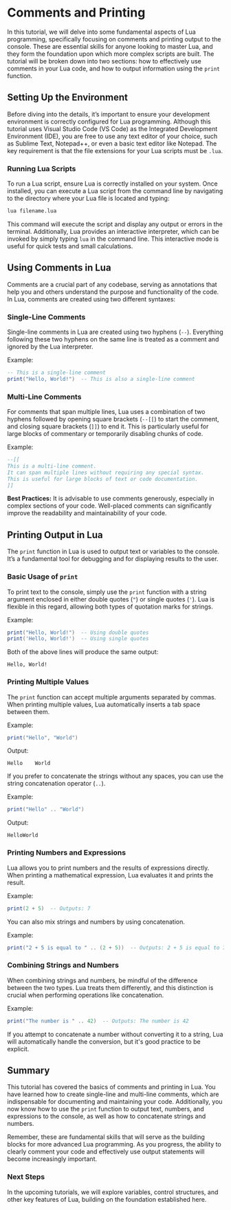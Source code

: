 # Comments and Printing

In this tutorial, we will delve into some fundamental aspects of Lua programming, specifically focusing on comments and printing output to the console. These are essential skills for anyone looking to master Lua, and they form the foundation upon which more complex scripts are built. The tutorial will be broken down into two sections: how to effectively use comments in your Lua code, and how to output information using the `print` function.

## Setting Up the Environment

Before diving into the details, it’s important to ensure your development environment is correctly configured for Lua programming. Although this tutorial uses Visual Studio Code (VS Code) as the Integrated Development Environment (IDE), you are free to use any text editor of your choice, such as Sublime Text, Notepad++, or even a basic text editor like Notepad. The key requirement is that the file extensions for your Lua scripts must be `.lua`.

### Running Lua Scripts

To run a Lua script, ensure Lua is correctly installed on your system. Once installed, you can execute a Lua script from the command line by navigating to the directory where your Lua file is located and typing:

```bash
lua filename.lua
```

This command will execute the script and display any output or errors in the terminal. Additionally, Lua provides an interactive interpreter, which can be invoked by simply typing `lua` in the command line. This interactive mode is useful for quick tests and small calculations.

## Using Comments in Lua

Comments are a crucial part of any codebase, serving as annotations that help you and others understand the purpose and functionality of the code. In Lua, comments are created using two different syntaxes:

### Single-Line Comments

Single-line comments in Lua are created using two hyphens (`--`). Everything following these two hyphens on the same line is treated as a comment and ignored by the Lua interpreter.

Example:

```lua
-- This is a single-line comment
print("Hello, World!")  -- This is also a single-line comment
```

### Multi-Line Comments

For comments that span multiple lines, Lua uses a combination of two hyphens followed by opening square brackets (`--[[`) to start the comment, and closing square brackets (`]]`) to end it. This is particularly useful for large blocks of commentary or temporarily disabling chunks of code.

Example:

```lua
--[[
This is a multi-line comment.
It can span multiple lines without requiring any special syntax.
This is useful for large blocks of text or code documentation.
]]
```

**Best Practices:** It is advisable to use comments generously, especially in complex sections of your code. Well-placed comments can significantly improve the readability and maintainability of your code.

## Printing Output in Lua

The `print` function in Lua is used to output text or variables to the console. It’s a fundamental tool for debugging and for displaying results to the user.

### Basic Usage of `print`

To print text to the console, simply use the `print` function with a string argument enclosed in either double quotes (`"`) or single quotes (`'`). Lua is flexible in this regard, allowing both types of quotation marks for strings.

Example:

```lua
print("Hello, World!")  -- Using double quotes
print('Hello, World!')  -- Using single quotes
```

Both of the above lines will produce the same output:

```
Hello, World!
```

### Printing Multiple Values

The `print` function can accept multiple arguments separated by commas. When printing multiple values, Lua automatically inserts a tab space between them.

Example:

```lua
print("Hello", "World")
```

Output:

```
Hello    World
```

If you prefer to concatenate the strings without any spaces, you can use the string concatenation operator (`..`).

Example:

```lua
print("Hello" .. "World")
```

Output:

```
HelloWorld
```

### Printing Numbers and Expressions

Lua allows you to print numbers and the results of expressions directly. When printing a mathematical expression, Lua evaluates it and prints the result.

Example:

```lua
print(2 + 5)  -- Outputs: 7
```

You can also mix strings and numbers by using concatenation.

Example:

```lua
print("2 + 5 is equal to " .. (2 + 5))  -- Outputs: 2 + 5 is equal to 7
```

### Combining Strings and Numbers

When combining strings and numbers, be mindful of the difference between the two types. Lua treats them differently, and this distinction is crucial when performing operations like concatenation.

Example:

```lua
print("The number is " .. 42)  -- Outputs: The number is 42
```

If you attempt to concatenate a number without converting it to a string, Lua will automatically handle the conversion, but it's good practice to be explicit.

## Summary

This tutorial has covered the basics of comments and printing in Lua. You have learned how to create single-line and multi-line comments, which are indispensable for documenting and maintaining your code. Additionally, you now know how to use the `print` function to output text, numbers, and expressions to the console, as well as how to concatenate strings and numbers.

Remember, these are fundamental skills that will serve as the building blocks for more advanced Lua programming. As you progress, the ability to clearly comment your code and effectively use output statements will become increasingly important.

### Next Steps

In the upcoming tutorials, we will explore variables, control structures, and other key features of Lua, building on the foundation established here.
